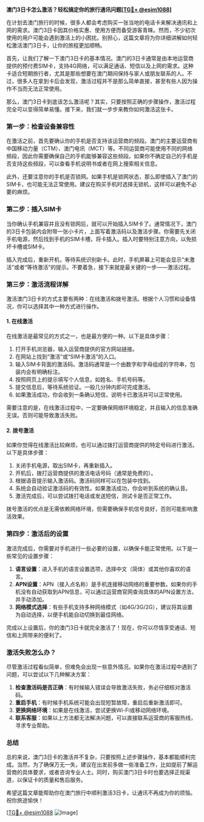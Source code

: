 **澳门3日卡怎么激活？轻松搞定你的旅行通讯问题[[TG💪+ @esim1088](https://t.me/s/esim1088)]**

在计划去澳门旅行的时候，很多人都会考虑购买一张当地的电话卡来解决通讯和上网的需求。澳门3日卡因其价格实惠、使用方便而备受游客青睐。然而，不少初次使用的用户可能会遇到激活上的小困扰。别担心，这篇文章将为你详细讲解如何轻松激活澳门3日卡，让你的旅程更加顺畅。

首先，让我们了解一下澳门3日卡的基本情况。澳门的3日卡通常是由本地运营商提供的预付费SIM卡，支持4G网络，可以满足通话、短信以及上网的需求。这种卡适合短期旅行者，尤其是那些想要在澳门期间保持与家人或朋友联系的人。不过，很多人在拿到卡后会发现，激活过程并不是那么简单直接，甚至有些人因为操作不当而无法正常使用。

那么，澳门3日卡到底该怎么激活呢？其实，只要按照正确的步骤操作，激活过程完全可以变得简单易懂。接下来，我们就一步步来教你如何激活这张卡。

### **第一步：检查设备兼容性**

在激活之前，首先要确认你的手机是否支持该运营商的频段。澳门的主要运营商有中国移动力量（CTM）、澳门电讯（MCT）等。不同运营商可能使用不同的网络频段，因此你需要确保自己的手机能够兼容这些频段。如果你不确定自己的手机是否支持这些频段，可以查看手机说明书或者在网上搜索相关信息。

此外，还要注意你的手机是否锁网。如果手机是锁网状态，那么即使插入了澳门的SIM卡，也可能无法正常使用。建议在购买手机时选择无锁机，这样可以避免不必要的麻烦。

### **第二步：插入SIM卡**

当你确认手机兼容并且没有锁网后，就可以开始插入SIM卡了。通常情况下，澳门的3日卡包装内会附带一张小卡片，上面写着激活码以及激活步骤。你需要先关闭手机电源，然后找到手机的SIM卡槽，将卡插入。插入时要特别注意方向，以免损坏卡槽或SIM卡。

插入完成后，重新开机，等待系统识别新卡。此时，手机屏幕上可能会显示“未激活”或者“等待激活”的提示。不要着急，接下来就是最关键的一步——激活过程。

### **第三步：激活流程详解**

激活澳门3日卡的方式主要有两种：在线激活和拨号激活。根据个人习惯和设备情况，你可以选择其中一种方式进行操作。

#### **1. 在线激活**

在线激活是最常见的方式之一，也是最方便的一种。以下是具体步骤：

1. 打开手机浏览器，输入运营商提供的官方网站链接。
2. 在网站上找到“激活”或“SIM卡激活”的入口。
3. 输入SIM卡背面的激活码。激活码通常是一个由数字和字母组成的字符串，包装内会有明确标注。
4. 按照网页上的提示填写个人信息，如姓名、手机号码等。
5. 提交信息后，等待系统验证。一般几分钟内即可完成激活。
6. 如果激活成功，你会收到一条确认短信，说明卡已激活并可以正常使用。

需要注意的是，在线激活过程中，一定要确保网络环境稳定，并且输入的信息准确无误。否则可能导致激活失败。

#### **2. 拨号激活**

如果你觉得在线激活比较麻烦，也可以通过拨打运营商提供的特定号码进行激活。以下是具体步骤：

1. 关闭手机电源，取出SIM卡，再重新插入。
2. 开机后，拨打运营商提供的激活电话号码（通常是免费的）。
3. 根据语音提示输入激活码。激活码同样可以在包装中找到。
4. 系统会自动验证激活码的有效性。如果激活成功，你会听到系统的确认音。
5. 激活完成后，可以尝试拨打电话或发送短信，测试卡是否正常工作。

拨号激活的优点是无需依赖网络环境，但需要确保手机信号良好，否则可能影响激活效果。

### **第四步：激活后的设置**

激活完成后，你需要对手机进行一些必要的设置，以确保卡能正常使用。以下是一些常见的设置步骤：

1. **语言设置**：进入手机的语言设置选项，选择中文（简体）或其他你喜欢的语言。
2. **APN设置**：APN（接入点名称）是手机连接移动网络的重要参数。如果你的手机没有自动获取到APN信息，可以通过运营商官网查询具体的APN设置方法，并手动添加。
3. **网络模式选择**：有些手机支持多种网络模式（如4G/3G/2G），建议将其设置为自动选择，以便手机能自动切换到最佳网络。

完成以上设置后，你的澳门3日卡就完全激活了！现在，你可以尽情享受通话、短信和上网带来的便利了。

### **激活失败怎么办？**

尽管激活过程看似简单，但难免会出现一些意外情况。如果你在激活过程中遇到了问题，可以尝试以下几种解决方案：

1. **检查激活码是否正确**：有时候输入错误会导致激活失败，务必仔细核对激活码。
2. **重启手机**：有时候手机系统可能会出现短暂故障，重启后重新激活即可。
3. **更换网络环境**：如果是在线激活，尝试更换Wi-Fi或移动网络环境。
4. **联系客服**：如果以上方法都无法解决问题，可以直接联系运营商的客服热线，寻求专业帮助。

### **总结**

总的来说，澳门3日卡的激活并不复杂，只要按照上述步骤操作，基本都能顺利完成。当然，为了确保万无一失，建议在出发前多做一些准备工作，比如提前了解运营商的具体要求，或者咨询专业人士。同时，购买澳门3日卡时也要选择正规渠道，以保证卡的质量和售后服务。

希望这篇文章能帮助你在澳门旅行中顺利激活3日卡，让通讯不再成为你的烦恼。祝你旅途愉快！

[[TG💪+ @esim1088](https://t.me/s/esim1088) ![Image](https://i.postimg.cc/4NQfJmqS/Snipaste-2025-05-13-00-14-12.png)]